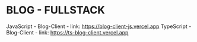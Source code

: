 # BLOG - FULLSTACK
JavaScript - Blog-Client - link: https://blog-client-js.vercel.app
TypeScript - Blog-Client - link: https://ts-blog-client.vercel.app
